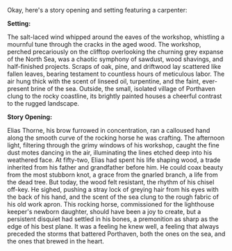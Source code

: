 Okay, here's a story opening and setting featuring a carpenter:

**Setting:**

The salt-laced wind whipped around the eaves of the workshop, whistling a mournful tune through the cracks in the aged wood. The workshop, perched precariously on the clifftop overlooking the churning grey expanse of the North Sea, was a chaotic symphony of sawdust, wood shavings, and half-finished projects. Scraps of oak, pine, and driftwood lay scattered like fallen leaves, bearing testament to countless hours of meticulous labor. The air hung thick with the scent of linseed oil, turpentine, and the faint, ever-present brine of the sea. Outside, the small, isolated village of Porthaven clung to the rocky coastline, its brightly painted houses a cheerful contrast to the rugged landscape.

**Story Opening:**

Elias Thorne, his brow furrowed in concentration, ran a calloused hand along the smooth curve of the rocking horse he was crafting. The afternoon light, filtering through the grimy windows of his workshop, caught the fine dust motes dancing in the air, illuminating the lines etched deep into his weathered face. At fifty-two, Elias had spent his life shaping wood, a trade inherited from his father and grandfather before him. He could coax beauty from the most stubborn knot, a grace from the gnarled branch, a life from the dead tree. But today, the wood felt resistant, the rhythm of his chisel off-key. He sighed, pushing a stray lock of greying hair from his eyes with the back of his hand, and the scent of the sea clung to the rough fabric of his old work apron. This rocking horse, commissioned for the lighthouse keeper's newborn daughter, should have been a joy to create, but a persistent disquiet had settled in his bones, a premonition as sharp as the edge of his best plane. It was a feeling he knew well, a feeling that always preceded the storms that battered Porthaven, both the ones on the sea, and the ones that brewed in the heart.
